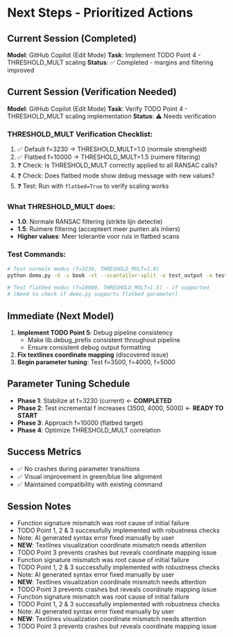 # Next Steps - Prioritized Actions

## Current Session (Completed)
**Model**: GitHub Copilot (Edit Mode)
**Task**: Implement TODO Point 4 - THRESHOLD_MULT scaling
**Status**: ✅ Completed - margins and filtering improved

## Current Session (Verification Needed)
**Model**: GitHub Copilot (Edit Mode)
**Task**: Verify TODO Point 4 - THRESHOLD_MULT scaling implementation
**Status**: ⚠️ Needs verification

### THRESHOLD_MULT Verification Checklist:
1. ✅ Default f=3230 → THRESHOLD_MULT=1.0 (normale strengheid)
2. ✅ Flatbed f=10000 → THRESHOLD_MULT=1.5 (ruimere filtering)
3. ❓ Check: Is THRESHOLD_MULT correctly applied to all RANSAC calls?
4. ❓ Check: Does flatbed mode show debug message with new values?
5. ❓ Test: Run with `flatbed=True` to verify scaling works

### What THRESHOLD_MULT does:
- **1.0**: Normale RANSAC filtering (strikte lijn detectie)
- **1.5**: Ruimere filtering (accepteert meer punten als inliers)
- **Higher values**: Meer tolerantie voor ruis in flatbed scans

### Test Commands:
```bash
# Test normale modus (f=3230, THRESHOLD_MULT=1.0)
python demo.py -d -i book -vt --scantailor-split -o test_output -a test_archive -n test_note.md

# Test flatbed modus (f=10000, THRESHOLD_MULT=1.5) - if supported
# [Need to check if demo.py supports flatbed parameter]
```

## Immediate (Next Model)
1. **Implement TODO Point 5**: Debug pipeline consistency
   - Make lib.debug_prefix consistent throughout pipeline
   - Ensure consistent debug output formatting
2. **Fix textlines coordinate mapping** (discovered issue)
3. **Begin parameter tuning**: Test f=3500, f=4000, f=5000

## Parameter Tuning Schedule
- **Phase 1**: Stabilize at f=3230 (current) ← **COMPLETED**
- **Phase 2**: Test incremental f increases (3500, 4000, 5000) ← **READY TO START**
- **Phase 3**: Approach f=10000 (flatbed target)
- **Phase 4**: Optimize THRESHOLD_MULT correlation

## Success Metrics
- ✅ No crashes during parameter transitions
- ✅ Visual improvement in green/blue line alignment
- ✅ Maintained compatibility with existing command

## Session Notes
- Function signature mismatch was root cause of initial failure
- TODO Point 1, 2 & 3 successfully implemented with robustness checks
- Note: AI generated syntax error fixed manually by user
- **NEW**: Textlines visualization coordinate mismatch needs attention
- TODO Point 3 prevents crashes but reveals coordinate mapping issue
- Function signature mismatch was root cause of initial failure
- TODO Point 1, 2 & 3 successfully implemented with robustness checks
- Note: AI generated syntax error fixed manually by user
- **NEW**: Textlines visualization coordinate mismatch needs attention
- TODO Point 3 prevents crashes but reveals coordinate mapping issue
- Function signature mismatch was root cause of initial failure
- TODO Point 1, 2 & 3 successfully implemented with robustness checks
- Note: AI generated syntax error fixed manually by user
- **NEW**: Textlines visualization coordinate mismatch needs attention
- TODO Point 3 prevents crashes but reveals coordinate mapping issue